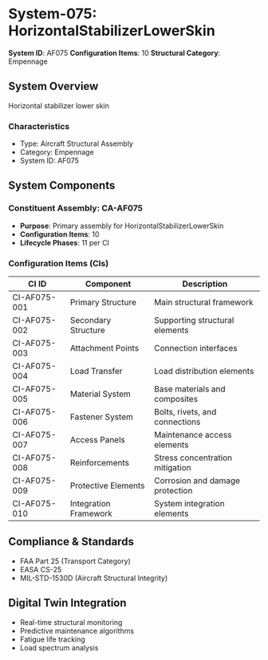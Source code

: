 # System-075: HorizontalStabilizerLowerSkin

**System ID**: AF075
**Configuration Items**: 10
**Structural Category**: Empennage

## System Overview

Horizontal stabilizer lower skin

### Characteristics
- Type: Aircraft Structural Assembly
- Category: Empennage
- System ID: AF075

## System Components

### Constituent Assembly: CA-AF075
- **Purpose**: Primary assembly for HorizontalStabilizerLowerSkin
- **Configuration Items**: 10
- **Lifecycle Phases**: 11 per CI

### Configuration Items (CIs)

| CI ID | Component | Description |
|-------|-----------|-------------|
| CI-AF075-001 | Primary Structure | Main structural framework |
| CI-AF075-002 | Secondary Structure | Supporting structural elements |
| CI-AF075-003 | Attachment Points | Connection interfaces |
| CI-AF075-004 | Load Transfer | Load distribution elements |
| CI-AF075-005 | Material System | Base materials and composites |
| CI-AF075-006 | Fastener System | Bolts, rivets, and connections |
| CI-AF075-007 | Access Panels | Maintenance access elements |
| CI-AF075-008 | Reinforcements | Stress concentration mitigation |
| CI-AF075-009 | Protective Elements | Corrosion and damage protection |
| CI-AF075-010 | Integration Framework | System integration elements |

## Compliance & Standards
- FAA Part 25 (Transport Category)
- EASA CS-25
- MIL-STD-1530D (Aircraft Structural Integrity)

## Digital Twin Integration
- Real-time structural monitoring
- Predictive maintenance algorithms
- Fatigue life tracking
- Load spectrum analysis

